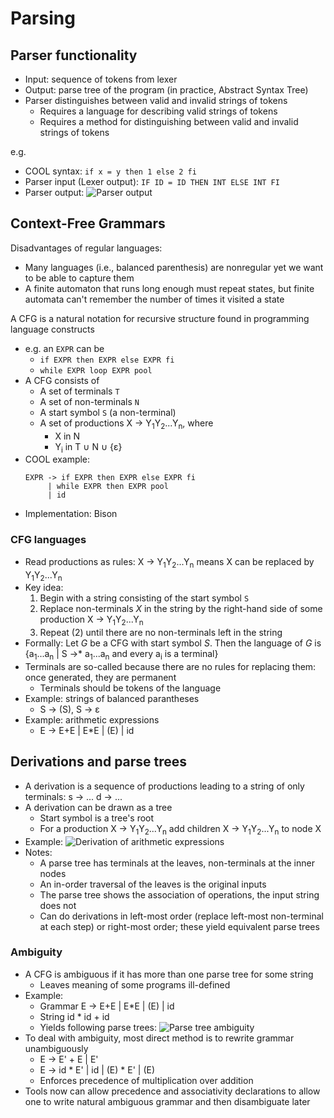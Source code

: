 # Parsing

## Parser functionality

* Input: sequence of tokens from lexer
* Output: parse tree of the program (in practice, Abstract Syntax Tree)
* Parser distinguishes between valid and invalid strings of tokens
    - Requires a language for describing valid strings of tokens
    - Requires a method for distinguishing between valid and invalid strings of tokens

e.g.

* COOL syntax: `if x = y then 1 else 2 fi`
* Parser input (Lexer output): `IF ID = ID THEN INT ELSE INT FI`
* Parser output:
    ![Parser output](/notes/images/cs143/2022-04-12-parse-tree-example.png)

## Context-Free Grammars

Disadvantages of regular languages:

* Many languages (i.e., balanced parenthesis) are nonregular yet we want to be able to capture them
* A finite automaton that runs long enough must repeat states, but finite automata can't remember the number of times it visited a state

A CFG is a natural notation for recursive structure found in programming language constructs

* e.g. an `EXPR` can be
    - `if EXPR then EXPR else EXPR fi`
    - `while EXPR loop EXPR pool`
* A CFG consists of
    - A set of terminals `T`
    - A set of non-terminals `N`
    - A start symbol `S` (a non-terminal)
    - A set of productions X -> Y<sub>1</sub>Y<sub>2</sub>...Y<sub>n</sub>, where
        - X in N
        - Y<sub>i</sub> in T ∪ N ∪ {ε}
* COOL example:
    ```
    EXPR -> if EXPR then EXPR else EXPR fi
         | while EXPR then EXPR pool
         | id
    ```
* Implementation: Bison

### CFG languages

* Read productions as rules: X -> Y<sub>1</sub>Y<sub>2</sub>...Y<sub>n</sub> means X can be replaced by Y<sub>1</sub>Y<sub>2</sub>...Y<sub>n</sub>
* Key idea:
    1. Begin with a string consisting of the start symbol `S`
    2. Replace non-terminals $X$ in the string by the right-hand side of some production X -> Y<sub>1</sub>Y<sub>2</sub>...Y<sub>n</sub>
    3. Repeat (2) until there are no non-terminals left in the string
* Formally: Let $G$ be a CFG with start symbol $S$. Then the language of $G$ is {a<sub>1</sub>...a<sub>n</sub> | S ->* a<sub>1</sub>...a<sub>n</sub> and every a<sub>i</sub> is a terminal}
* Terminals are so-called because there are no rules for replacing them: once generated, they are permanent
    - Terminals should be tokens of the language
* Example: strings of balanced parantheses
    - S -> (S), S -> ε
* Example: arithmetic expressions
    - E -> E+E | E*E | (E) | id

## Derivations and parse trees

* A derivation is a sequence of productions leading to a string of only terminals: s -> ... d -> ...
* A derivation can be drawn as a tree
    - Start symbol is a tree's root
    - For a production X -> Y<sub>1</sub>Y<sub>2</sub>...Y<sub>n</sub> add children X -> Y<sub>1</sub>Y<sub>2</sub>...Y<sub>n</sub> to node X
* Example:
    ![Derivation of arithmetic expressions](/notes/images/cs43/2022-04-12-derivation-arithmetic-example.png)
* Notes:
    - A parse tree has terminals at the leaves, non-terminals at the inner nodes
    - An in-order traversal of the leaves is the original inputs
    - The parse tree shows the association of operations, the input string does not
    - Can do derivations in left-most order (replace left-most non-terminal at each step) or right-most order; these yield equivalent parse trees

### Ambiguity

* A CFG is ambiguous if it has more than one parse tree for some string
    - Leaves meaning of some programs ill-defined
* Example:
    - Grammar E -> E+E | E*E | (E) | id
    - String id * id + id
    - Yields following parse trees:
        ![Parse tree ambiguity](/notes/images/cs143/2022-04-12-ambiguity-example.png)
* To deal with ambiguity, most direct method is to rewrite grammar unambiguously
    - E -> E' + E | E'
    - E -> id * E' | id | (E) * E' | (E)
    - Enforces precedence of multiplication over addition
* Tools now can allow precedence and associativity declarations to allow one to write natural ambiguous grammar and then disambiguate later